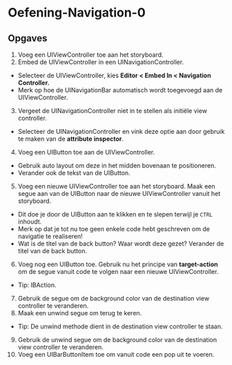 # Oefening-Navigation-0
## Opgaves
1. Voeg een UIViewController toe aan het storyboard.
2. Embed de UIViewController in een UINavigationController.
  - Selecteer de UIViewController, kies **Editor < Embed In < Navigation Controller.**
  - Merk op hoe de UINavigationBar automatisch wordt toegevoegd aan de UIViewController.
3. Vergeet de UINavigationController niet in te stellen als initiële view controller.
  - Selecteer de UINavigationController en vink deze optie aan door gebruik te maken van de **attribute inspector**.
4. Voeg een UIButton toe aan de UIViewController.
  - Gebruik auto layout om deze in het midden bovenaan te positioneren.
  - Verander ook de tekst van de UIButton.
5. Voeg een nieuwe UIViewController toe aan het storyboard. Maak een segue aan van de UIButton naar de nieuwe UIViewController vanuit het storyboard.
  - Dit doe je door de UIButton aan te klikken en te slepen terwijl je `CTRL` inhoudt.
  - Merk op dat je tot nu toe geen enkele code hebt geschreven om de navigatie te realiseren!
  - Wat is de titel van de back button? Waar wordt deze gezet? Verander de titel van de back button.
6. Voeg nog een UIButton toe. Gebruik nu het principe van **target-action** om de segue vanuit code te volgen naar een nieuwe UIViewController.
  - Tip: IBAction.
7. Gebruik de segue om de background color van de destination view controller te veranderen.
8. Maak een unwind segue om terug te keren.
  - Tip: De unwind methode dient in de destination view controller te staan.
9. Gebruik de unwind segue om de background color van de destination view controller te veranderen.
10. Voeg een UIBarButtonItem toe om vanuit code een pop uit te voeren.

